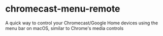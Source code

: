 # chromecast-menu-remote
A quick way to control your Chromecast/Google Home devices using the menu bar on macOS, similar to Chrome's media controls
